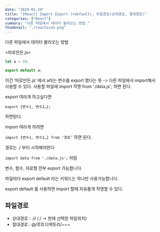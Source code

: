 ```yaml
---
date: "2024-01-19"
title: "[React] Import Export (+default), 파일경로(상대경로, 절대경로)"
categories: ["React"]
summary: "다른 파일에서 데이터 불러오는 방법."
thumbnail: "./reacticon.png"
---
```


다른 파일에서 데이터 불러오는 방법

<따로만든.js>

```jsx
let a = 10;

export default a;
```

이건 ‘따로만든.js’ 에서 a라는 변수를 export 했다는 뜻 -> 다른 파일에서 import해서 사용할 수 있다.
사용할 파일에 import 작명 from './data.js'; 하면 된다.

export 여러개 하고싶다면

`export {변수1, 변수2…};`

하면된다.

import 여러개 하려면

`import {변수1, 변수2…} from ‘경로’` 하면 된다. 

경로는 ./ 부터 시작해야한다

`import data from './data.js';` 처럼

변수, 함수, 자료형 전부 export 가능합니다.

파일마다 export default 라는 키워드는 하나만 사용가능합니다.

export default 를 사용하면 import 할때 자유롭게 작명할 수 있다.

## 파일경로

- 상대경로 : ./~~/~~
(./ → 현재 선택한 파일위치)
- 절대경로 :  @/루트디렉토리/~~~